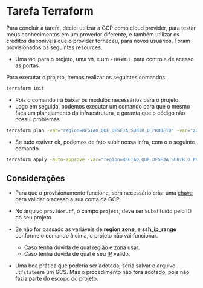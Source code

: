 # Tarefa Terraform

Para concluir a tarefa, decidi utilizar a GCP como cloud provider, para testar meus conhecimentos em um provedor diferente, e também utilizar os créditos disponíveis que o provider forneceu, para novos usuários. Foram provisionados os seguintes resources.

* Uma `VPC` para o projeto, uma `VM`, e um `FIREWALL` para controle de acesso as portas.

Para executar o projeto, iremos realizar os seguintes comandos.

```bash
terraform init
```

* Pois o comando irá baixar os modulos necessários para o projeto.
* Logo em seguida, podemos executar um comando para que o mesmo faça um planejamento da infraestrutura, e garanta que o código não possui problemas.

```bash
terraform plan -var="region=REGIAO_QUE_DESEJA_SUBIR_O_PROJETO" -var="zone=ZONA_QUE_DESEJA_SUBIR_O_PROJETO" -var="ssh_ip_range=IP_PUBLICO_PARA CONEXÂO_VIA_SSH"
```
* Se tudo estiver ok, podemos de fato subir nossa infra, com o o seguinte comando.

```bash
terraform apply -auto-approve -var="region=REGIAO_QUE_DESEJA_SUBIR_O_PROJETO" -var="zone=ZONA_QUE_DESEJA_SUBIR_O_PROJETO" -var="ssh_ip_range=IP_PUBLICO_PARA CONEXÂO_VIA_SSH"
```

## Considerações

* Para que o provisionamento funcione, será necessário criar uma [chave](https://console.cloud.google.com/projectselector2/iam-admin/serviceaccounts?supportedpurview=project) para validar o acesso a sua conta da GCP.

* No arquivo `provider.tf`, o campo `project`, deve ser substituído pelo ID do seu projeto.

* Se não for passado as variáveis de **region**,**zone**, e **ssh_ip_range** conforme o comando à cima, o projeto não vai funcionar.
    - Caso tenha dúvida de qual [região](https://cloud.google.com/compute/docs/regions-zones?hl=pt-br) e [zona](https://cloud.google.com/compute/docs/regions-zones?hl=pt-br) usar.
    - Caso tenha dúvida de qual é seu [IP](https://meuip.io/) válido.

* Uma boa prática que poderia ser adotada, seria salvar o arquivo `.tfstate`em um GCS. Mas o procedimento não fora adotado, pois não fazia parte do escopo do projeto.
